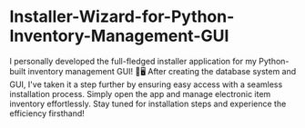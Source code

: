 # Installer-Wizard-for-Python-Inventory-Management-GUI
I personally developed the full-fledged installer application for my Python-built inventory management GUI! 🚀🖥️ After creating the database system and GUI, I've taken it a step further by ensuring easy access with a seamless installation process. Simply open the app and manage electronic item inventory effortlessly. Stay tuned for installation steps and experience the efficiency firsthand! 
